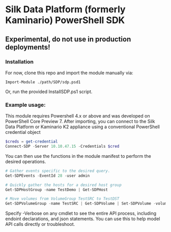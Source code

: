 # Silk Data Platform (formerly Kaminario) PowerShell SDK 
## Experimental, do not use in production deployments!

### Installation 
For now, clone this repo and import the module manually via:
```
Import-Module ./path/SDP/sdp.psd1
```

Or, run the provided InstallSDP.ps1 script. 

### Example usage: 

This module requires Powershell 4.x or above and was developed on PowerShell Core Preview 7. 
After importing, you can connect to the Silk Data Platform or Kaminario K2 appliance using a conventional PowerShell credential object
```powershell
$creds = get-credential
Connect-SDP -Server 10.10.47.15 -Credentials $cred
```

You can then use the functions in the module manifest to perform the desired operations. 
```Powershell
# Gather events specific to the desired query. 
Get-SDPEvents -EventId 28 -user admin

# Quickly gather the hosts for a desired host group
Get-SDPHostGroup -name TestDemo | Get-SDPHost

# Move volumes from VolumeGroup TestSRC to TestDST
Get-SDPVolumeGroup -name TestSRC | Get-SDPVolume | Set-SDPVolume -volumeGroupName TestDST
```

Specify -Verbose on any cmdlet to see the entire API process, including endoint declarations, and json statements. You can use this to help model API calls directly or troubleshoot. 
